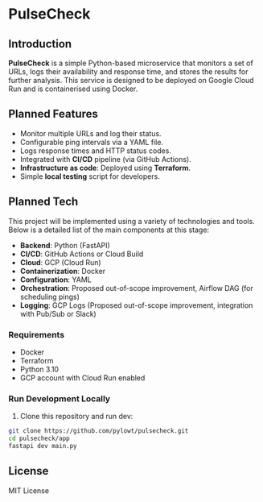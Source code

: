# PulseCheck

## Introduction

**PulseCheck** is a simple Python-based microservice that monitors a set of URLs, logs their availability and response time, and stores the results for further analysis. This service is designed to be deployed on Google Cloud Run and is containerised using Docker.

## Planned Features
- Monitor multiple URLs and log their status.
- Configurable ping intervals via a YAML file.
- Logs response times and HTTP status codes.
- Integrated with **CI/CD** pipeline (via GitHub Actions).
- **Infrastructure as code**: Deployed using **Terraform**.
- Simple **local testing** script for developers.

## Planned Tech
This project will be implemented using a variety of technologies and tools. Below is a detailed list of the main components at this stage:
- **Backend**: Python (FastAPI)
- **CI/CD**: GitHub Actions or Cloud Build
- **Cloud**: GCP (Cloud Run)
- **Containerization**: Docker
- **Configuration**: YAML
- **Orchestration**: Proposed out-of-scope improvement, Airflow DAG (for scheduling pings)
- **Logging**: GCP Logs (Proposed out-of-scope improvement, integration with Pub/Sub or Slack)


### Requirements
- Docker
- Terraform
- Python 3.10
- GCP account with Cloud Run enabled

### Run Development Locally

1. Clone this repository and run dev:

```bash
git clone https://github.com/pylowt/pulsecheck.git
cd pulsecheck/app
fastapi dev main.py
```

## License

MIT License
